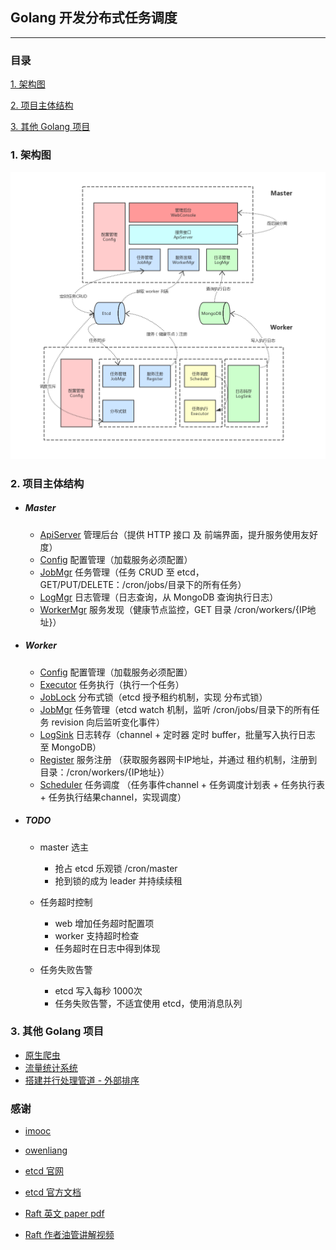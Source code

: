 ## Golang 开发分布式任务调度

---

### 目录

[1. 架构图](#1-架构图)

[2. 项目主体结构](#2-项目主体结构)

[3. 其他 Golang 项目](#3-其他-Golang-项目)

   
### 1. 架构图

![Alt text](./prepare/images/architecture.png)


### 2. 项目主体结构

- ##### Master  
    - [ApiServer](./crontab/master/ApiServer.go) 管理后台（提供 HTTP 接口 及 前端界面，提升服务使用友好度）
    - [Config](./crontab/master/Config.go) 配置管理（加载服务必须配置）
    - [JobMgr](./crontab/master/JobMgr.go) 任务管理（任务 CRUD 至 etcd，GET/PUT/DELETE：/cron/jobs/目录下的所有任务）
    - [LogMgr](./crontab/master/LogMgr.go) 日志管理（日志查询，从 MongoDB 查询执行日志）
    - [WorkerMgr](./crontab/master/WorkerMgr.go) 服务发现（健康节点监控，GET 目录 /cron/workers/{IP地址}）
- ##### Worker  
    - [Config](./crontab/worker/Config.go) 配置管理（加载服务必须配置）
    - [Executor](./crontab/worker/Executor.go) 任务执行（执行一个任务）
    - [JobLock](./crontab/worker/JobLock.go) 分布式锁（etcd 授予租约机制，实现 分布式锁）
    - [JobMgr](./crontab/worker/JobMgr.go) 任务管理（etcd watch 机制，监听 /cron/jobs/目录下的所有任务 revision 向后监听变化事件）
    - [LogSink](./crontab/worker/LogSink.go) 日志转存（channel + 定时器 定时 buffer，批量写入执行日志 至 MongoDB）
    - [Register](./crontab/worker/Register.go) 服务注册 （获取服务器网卡IP地址，并通过 租约机制，注册到目录：/cron/workers/{IP地址}）
    - [Scheduler](./crontab/worker/Scheduler.go)  任务调度 （任务事件channel + 任务调度计划表 + 任务执行表 + 任务执行结果channel，实现调度）
- ##### TODO
    - master 选主  
        - 抢占 etcd 乐观锁 /cron/master  
        - 抢到锁的成为 leader 并持续续租    

    - 任务超时控制  
        - web 增加任务超时配置项  
        - worker 支持超时检查  
        - 任务超时在日志中得到体现  
        
    - 任务失败告警 
        - etcd 写入每秒 1000次  
        - 任务失败告警，不适宜使用 etcd，使用消息队列  

### 3. 其他 Golang 项目

- [原生爬虫](../../project/crawler)    
- [流量统计系统](../../project/analysis)  
- [搭建并行处理管道 - 外部排序](../../project/gointro)  


### 感谢

- [imooc](https://www.imooc.com/)

- [owenliang](https://github.com/owenliang)

- [etcd 官网](https://etcd.io/)

- [etcd 官方文档](https://etcd.io/docs/v3.3.12/)

- [Raft 英文 paper pdf](https://ramcloud.atlassian.net/wiki/download/attachments/6586375/raft.pdf)
  
- [Raft 作者油管讲解视频](https://www.youtube.com/watch?v=YbZ3zDzDnrw&feature=youtu.be)
